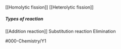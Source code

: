 [[Homolytic fission]]
[[Heterolytic fission]]

##### Types of reaction
[[Addition reaction]]
Substitution reaction
Elimination

#000-Chemistry/Y1